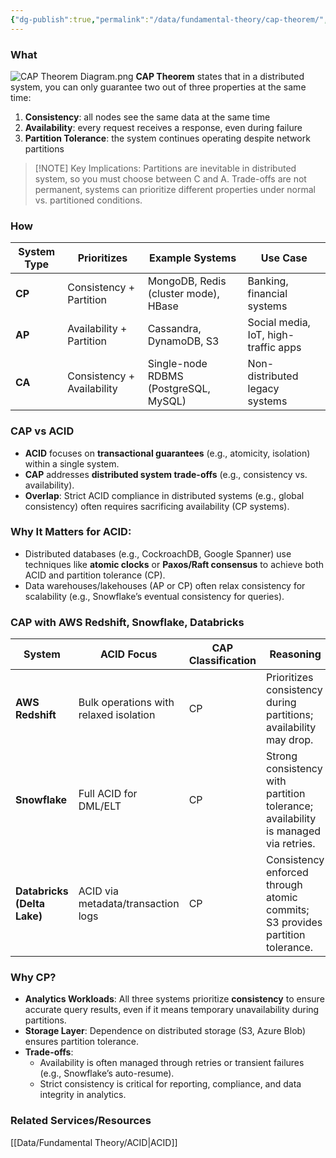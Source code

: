 ```yaml
---
{"dg-publish":true,"permalink":"/data/fundamental-theory/cap-theorem/","title":"CAP Theorem"}
---
```


### What
![CAP Theorem Diagram.png](/img/user/Data/Fundamental%20Theory/CAP%20Theorem%20Diagram.png)
**CAP Theorem** states that in a distributed system, you can only guarantee two out of three properties at the same time:
1. **Consistency**: all nodes see the same data at the same time
2. **Availability**: every request receives a response, even during failure
3. **Partition Tolerance**: the system continues operating despite network partitions

> [!NOTE] Key Implications:
> Partitions are inevitable in distributed system, so you must choose between C and A.
> Trade-offs are not permanent, systems can prioritize different properties under normal vs. partitioned conditions.

### How
| **System Type** | **Prioritizes**            | **Example Systems**                   | **Use Case**                         |
| --------------- | -------------------------- | ------------------------------------- | ------------------------------------ |
| **CP**          | Consistency + Partition    | MongoDB, Redis (cluster mode), HBase  | Banking, financial systems           |
| **AP**          | Availability + Partition   | Cassandra, DynamoDB, S3               | Social media, IoT, high-traffic apps |
| **CA**          | Consistency + Availability | Single-node RDBMS (PostgreSQL, MySQL) | Non-distributed legacy systems       |
### CAP vs ACID
- **ACID** focuses on **transactional guarantees** (e.g., atomicity, isolation) within a single system.
- **CAP** addresses **distributed system trade-offs** (e.g., consistency vs. availability).
- **Overlap**: Strict ACID compliance in distributed systems (e.g., global consistency) often requires sacrificing availability (CP systems).
### Why It Matters for ACID:
- Distributed databases (e.g., CockroachDB, Google Spanner) use techniques like **atomic clocks** or **Paxos/Raft consensus** to achieve both ACID and partition tolerance (CP).
- Data warehouses/lakehouses (AP or CP) often relax consistency for scalability (e.g., Snowflake’s eventual consistency for queries).

### CAP with AWS Redshift, Snowflake, Databricks
| **System**                  | **ACID Focus**                         | **CAP Classification** | **Reasoning**                                                                     |
| --------------------------- | -------------------------------------- | ---------------------- | --------------------------------------------------------------------------------- |
| **AWS Redshift**            | Bulk operations with relaxed isolation | CP                     | Prioritizes consistency during partitions; availability may drop.                 |
| **Snowflake**               | Full ACID for DML/ELT                  | CP                     | Strong consistency with partition tolerance; availability is managed via retries. |
| **Databricks (Delta Lake)** | ACID via metadata/transaction logs     | CP                     | Consistency enforced through atomic commits; S3 provides partition tolerance.     |

### Why CP?
- **Analytics Workloads**: All three systems prioritize **consistency** to ensure accurate query results, even if it means temporary unavailability during partitions.
- **Storage Layer**: Dependence on distributed storage (S3, Azure Blob) ensures partition tolerance.
- **Trade-offs**:
    - Availability is often managed through retries or transient failures (e.g., Snowflake’s auto-resume).
    - Strict consistency is critical for reporting, compliance, and data integrity in analytics.

### Related Services/Resources
[[Data/Fundamental Theory/ACID\|ACID]]









